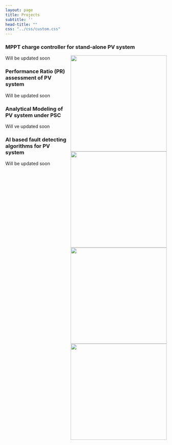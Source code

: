 ```yaml
---
layout: page
title: Projects
subtitle: ''
head-title: ""
css: "../css/custom.css"
---
```


<html lang="en">
<head>
  <meta charset="utf-8">
  <meta name="viewport" content="width=device-width, initial-scale=1">
  <title>jQuery UI Accordion - Collapse content</title>
  <link rel="stylesheet" href="//code.jquery.com/ui/1.12.1/themes/base/jquery-ui.css">
  <link rel="stylesheet" href="/resources/demos/style.css">
  <script src="https://code.jquery.com/jquery-1.12.4.js"></script>
  <script src="https://code.jquery.com/ui/1.12.1/jquery-ui.js"></script>
  <script>
  $( function() {
    $( "#accordion" ).accordion({
    collapsible: true
    });
  } );
  </script>
  
  
</head>
<body>
 
<div id="accordion">
  <h3> MPPT charge controller for stand-alone PV system </h3>
  <div>
    <p>
    <img align="right" src="../img/unerconst.jpg" height="300px">
      Will be updated soon
    </p>
  </div>
  <h3> Performance Ratio (PR) assessment of PV system </h3>
  <div>
    <p>
    <img align="right" src="../img/unerconst.jpg" height="300px">
      Will be updated soon
    </p>
  </div>
  <h3> Analytical Modeling of PV system under PSC</h3>
  <div>
    <p>
      <img align="right" src="../img/unerconst.jpg" height="300px">
    Will ve updated soon
    </p>
  </div>
  <h3> AI based fault detecting algorithms for PV system </h3>
  <div>
    <p>
      <img align="right" src="../img/unerconst.jpg" height="300px">
    Will be updated soon
    </p>
  </div>
</div>
 
 
</body>
</html>
